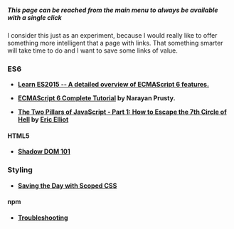 ##### This page can be reached from the main menu to always be available with a single click

I consider this just as an experiment, because I would really like to offer something more intelligent that a page with links. That something smarter will take time to do and I want to save some links of value.

### ES6

- **[Learn ES2015 -- A detailed overview of ECMAScript 6 features.](http://babeljs.io/docs/learn-es2015/)**

- **[ECMAScript 6 Complete Tutorial](http://qnimate.com/post-series/ecmascript-6-complete-tutorial/) by Narayan Prusty.**

- **[The Two Pillars of JavaScript - Part 1: How to Escape the 7th Circle of Hell](https://medium.com/javascript-scene/the-two-pillars-of-javascript-ee6f3281e7f3) by [Eric Elliot](https://medium.com/@_ericelliott)**


#### HTML5

- **[Shadow DOM 101](http://www.html5rocks.com/en/tutorials/webcomponents/shadowdom/#toc-separation)**

### Styling

- **[Saving the Day with Scoped CSS](https://css-tricks.com/saving-the-day-with-scoped-css/)**

#### npm

- **[Troubleshooting](https://github.com/npm/npm/wiki/Troubleshooting#try-the-latest-stable-version-of-node)**




